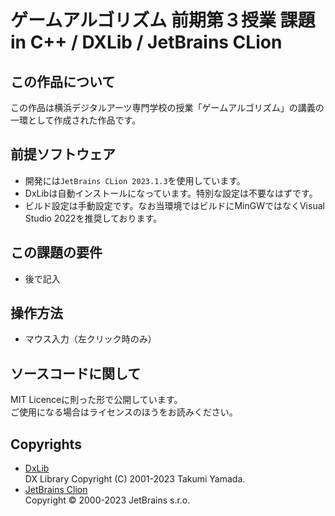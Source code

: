 # ゲームアルゴリズム 前期第３授業 課題 in C++ / DXLib / JetBrains CLion

## この作品について

この作品は横浜デジタルアーツ専門学校の授業「ゲームアルゴリズム」の講義の一環として作成された作品です。  

## 前提ソフトウェア
- 開発には`JetBrains CLion 2023.1.3`を使用しています。
- DxLibは自動インストールになっています。特別な設定は不要なはずです。
- ビルド設定は手動設定です。なお当環境ではビルドにMinGWではなくVisual Studio 2022を推奨しております。

## この課題の要件

- 後で記入

## 操作方法

- マウス入力（左クリック時のみ）

## ソースコードに関して

MIT Licenceに則った形で公開しています。  
ご使用になる場合はライセンスのほうをお読みください。

## Copyrights

- [DxLib](https://dxlib.xsrv.jp/)  
DX Library Copyright (C) 2001-2023 Takumi Yamada.  
- [JetBrains Clion](https://www.jetbrains.com/clion/)  
Copyright © 2000-2023 JetBrains s.r.o.  